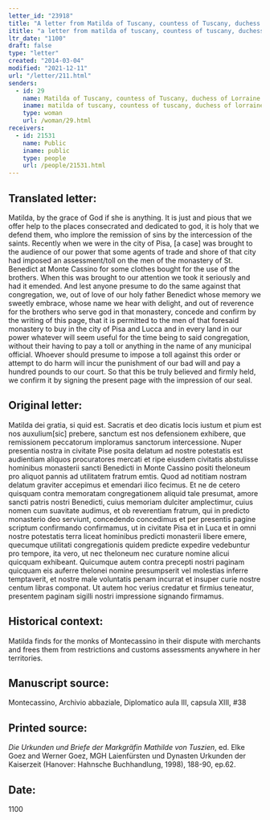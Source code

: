 ```yaml
---
letter_id: "23918"
title: "A letter from Matilda of Tuscany, countess of Tuscany, duchess of Lorraine (1100)"
ititle: "a letter from matilda of tuscany, countess of tuscany, duchess of lorraine (1100)"
ltr_date: "1100"
draft: false
type: "letter"
created: "2014-03-04"
modified: "2021-12-11"
url: "/letter/211.html"
senders:
  - id: 29
    name: Matilda of Tuscany, countess of Tuscany, duchess of Lorraine
    iname: matilda of tuscany, countess of tuscany, duchess of lorraine
    type: woman
    url: /woman/29.html
receivers:
  - id: 21531
    name: Public
    iname: public
    type: people
    url: /people/21531.html
---
```

<h2> Translated letter:</h2>Matilda, by the grace of God if she is anything.
It is just and pious that we offer help to the places consecrated and dedicated to god, it is holy that we defend them, who implore the remission of sins by the intercession of the saints.  Recently when we were in the city of Pisa, [a case] was brought to the audience of our power that some agents of trade and shore of that city had imposed an assessment/toll on the men of the monastery of St. Benedict at Monte Cassino for some clothes bought for the use of the brothers.  When this was brought to our attention we took it seriously and had it emended.  And lest anyone presume to do the same against that congregation, we, out of love of our holy father Benedict whose memory we sweetly embrace, whose name we hear with delight, and out of reverence for the brothers who serve god in that monastery, concede and confirm by the writing of this page, that it is permitted to the men of that foresaid monastery to buy in the city of Pisa and Lucca and in every land in our power whatever will seem useful for the time being to said congregation, without their having to pay a toll or anything in the name of any municipal official.  Whoever should presume to impose a toll against this order or attempt to do harm will incur the punishment of our bad will and pay a hundred pounds to our court.  So that this be truly believed and firmly held, we confirm it by signing the present page with the impression of our seal.
<h2 class="mt-4"> Original letter:</h2>Matilda dei gratia, si quid est.  Sacratis et deo dicatis locis iustum et pium est nos auxulium[sic] prebere, sanctum est nos defensionem exhibere, que remissionem peccatorum imploramus sanctorum intercessione.  Nuper presentia nostra in civitate Pise posita delatum ad nostre potestatis est audientiam aliquos procuratores mercati et ripe eiusdem civitatis abstulisse hominibus monasterii sancti Benedicti in Monte Cassino positi theloneum pro aliquot pannis ad utilitatem fratrum emtis.  Quod ad notitiam nostram delatum graviter accepimus et emendari ilico fecimus.  Et ne de cetero quisquam contra memoratam congregationem aliquid tale presumat, amore sancti patris nostri Benedicti, cuius memoriam dulciter amplectimur, cuius nomen cum suavitate audimus, et ob reverentiam fratrum, qui in predicto monasterio deo serviunt, concedendo concedimus et per presentis pagine scriptum confirmando confirmamus, ut in civitate Pisa et in Luca et in omni nostre potestatis terra liceat hominibus predicti monasterii libere emere, quecumque utilitati congregationis quidem predicte expedire vedebuntur pro tempore, ita vero, ut nec theloneum nec curature nomine alicui quicquam exhibeant.  Quicumque autem contra precepti nostri paginam quicquam eis auferre thelonei nomine presumpserit vel molestias inferre temptaverit, et nostre male voluntatis penam incurrat et insuper curie nostre centum libras componat.  Ut autem hoc verius credatur et firmius teneatur, presentem paginam sigilli nostri impressione signando firmamus.
<h2 class="mt-4"> Historical context:</h2>Matilda finds for the monks of Montecassino in their dispute with merchants and frees them from restrictions and customs assessments anywhere in her territories.
<h2 class="mt-4"> Manuscript source:</h2>Montecassino, Archivio abbaziale, Diplomatico aula III, capsula XIII, #38
<h2 class="mt-4"> Printed source:</h2><p><em>Die Urkunden und Briefe der Markgräfin Mathilde von Tuszien</em>, ed. Elke Goez and Werner Goez, MGH Laienfürsten und Dynasten Urkunden der Kaiserzeit (Hanover: Hahnsche Buchhandlung, 1998), 188-90, ep.62.</p><h2 class="mt-4"> Date:</h2>1100